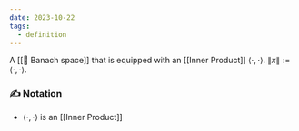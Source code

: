 ```yaml
---
date: 2023-10-22
tags:
  - definition
---
```

A [[📘 Banach space]] that is equipped with an [[Inner Product]] $\langle \cdot , \cdot \rangle$. $\| x\| := \langle \cdot , \cdot \rangle$.

### ✍️ Notation
-  $\langle \cdot , \cdot \rangle$ is an [[Inner Product]]